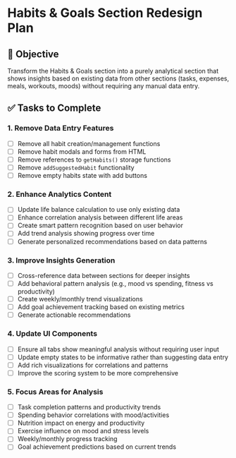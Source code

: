# Habits & Goals Section Redesign Plan

## 🎯 Objective
Transform the Habits & Goals section into a purely analytical section that shows insights based on existing data from other sections (tasks, expenses, meals, workouts, moods) without requiring any manual data entry.

## ✅ Tasks to Complete

### 1. Remove Data Entry Features
- [ ] Remove all habit creation/management functions
- [ ] Remove habit modals and forms from HTML
- [ ] Remove references to `getHabits()` storage functions
- [ ] Remove `addSuggestedHabit` functionality
- [ ] Remove empty habits state with add buttons

### 2. Enhance Analytics Content
- [ ] Update life balance calculation to use only existing data
- [ ] Enhance correlation analysis between different life areas
- [ ] Create smart pattern recognition based on user behavior
- [ ] Add trend analysis showing progress over time
- [ ] Generate personalized recommendations based on data patterns

### 3. Improve Insights Generation
- [ ] Cross-reference data between sections for deeper insights
- [ ] Add behavioral pattern analysis (e.g., mood vs spending, fitness vs productivity)
- [ ] Create weekly/monthly trend visualizations
- [ ] Add goal achievement tracking based on existing metrics
- [ ] Generate actionable recommendations

### 4. Update UI Components
- [ ] Ensure all tabs show meaningful analysis without requiring user input
- [ ] Update empty states to be informative rather than suggesting data entry
- [ ] Add rich visualizations for correlations and patterns
- [ ] Improve the scoring system to be more comprehensive

### 5. Focus Areas for Analysis
- [ ] Task completion patterns and productivity trends
- [ ] Spending behavior correlations with mood/activities
- [ ] Nutrition impact on energy and productivity
- [ ] Exercise influence on mood and stress levels
- [ ] Weekly/monthly progress tracking
- [ ] Goal achievement predictions based on current trends
